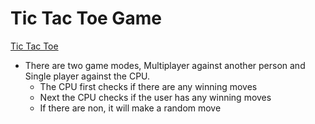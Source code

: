 # Tic Tac Toe Game
[Tic Tac Toe](https://johnburton0517.github.io/TicTacToe_Javascript/)

* There are two game modes, Multiplayer against another person and Single player against the CPU.
    * The CPU first checks if there are any winning moves
    * Next the CPU checks if the user has any winning moves
    * If there are non, it will make a random move
